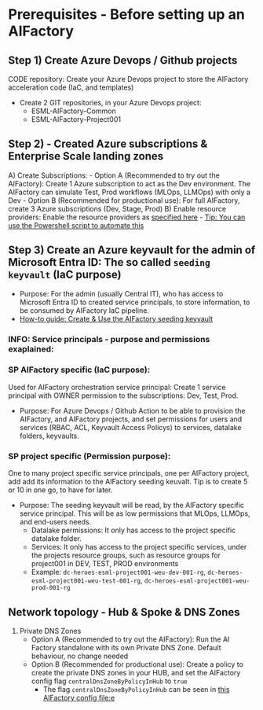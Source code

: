# Prerequisites - Before setting up an AIFactory

## Step 1) Create Azure Devops / Github projects

CODE repository: Create your Azure Devops project to store the AIFactory acceleration code (IaC, and templates)
- Create 2 GIT repositories, in your Azure Devops project:
    - ESML-AIFactory-Common
    - ESML-AIFactory-Project001

## Step 2) - Created Azure subscriptions & Enterprise Scale landing zones
A) Create Subscriptions:
    - Option A (Recommended to try out the AIFactory): Create 1 Azure subscription to act as the Dev environment. The AIFactory can simulate Test, Prod workflows (MLOps, LLMOps) with only a Dev
    - Option B (Recommended for productional use): For full AIFactory, create 3 Azure subscriptions (Dev, Stage, Prod)
B) Enable resource providers: Enable the resource providers as [specified here](./12-resourceproviders.md)
    - [Tip: You can use the Powershell script to automate this](../../../environment_setup/aifactory/bicep/esml-util/26-enable-resource-providers.ps1)

## Step 3) Create an Azure keyvault for the admin of Microsoft Entra ID: The so called `seeding keyvault` (IaC purpose)
- Purpose: For the admin (usually Central IT), who has access to Microsoft Entra ID to created service principals, to store information, to be consumed by AIFactory IaC pipeline.
- [How-to guide: Create & Use the AIFactory seeding keyvault](./12-seeding-keyvault.md)

### INFO: Service principals - purpose and permissions exaplained: 
### SP AIFactory specific (IaC purpose): 
Used for AIFactory orchestration service principal: Create 1 service principal with OWNER permission to the subscriptions: Dev, Test, Prod.
- Purpose: For Azure Devops / Github Action to be able to provision the AIFactory, and AIFactory projects, and set permissions for users and services (RBAC, ACL, Keyvault Access Policys) to services, datalake folders, keyvaults.

### SP project specific (Permission purpose): 
One to many project specific service principals, one per AIFactory project, add add its information to the AIFactory seeding keuvalt.
Tip is to create 5 or 10 in one go, to have for later. 

- Purpose: The seeding keyvault will be read, by the AIFactory specific service principal. This will be as low permissions that MLOps, LLMOps, and end-users needs.
    - Datalake permissions: It only has access to the project specific datalake folder. 
    - Services: It only has access to the project specific services, under the projects resource groups, such as resource groups for project001 in DEV, TEST, PROD environments
    - Example: `dc-heroes-esml-project001-weu-dev-001-rg`, `dc-heroes-esml-project001-weu-test-001-rg`, `dc-heroes-esml-project001-weu-prod-001-rg` 

## Network topology - Hub & Spoke & DNS Zones

1) Private DNS Zones
    - Option A (Recommended to try out the AIFactory):  Run the AI Factory standalone with its own Private DNS Zone. Default behaviour, no change needed
    - Option B (Recommended for productional use): Create a policy to create the private DNS zones in your HUB, and set the AIFactory config flag `centralDnsZoneByPolicyInHub` to `true`
        - The flag `centralDnsZoneByPolicyInHub` can be seen in [this AIFactory config file:e](../../../environment_setup/aifactory/parameters/10-esml-globals-4-13_21_22.json)
    



